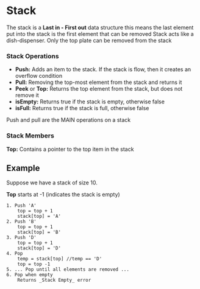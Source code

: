 # Stack

The stack is a **Last in - First out** data structure
this means the last element put into the stack is the first element that can be removed
Stack acts like a dish-dispenser. Only the top plate can be removed from the stack

### Stack Operations
- **Push:** Adds an item to the stack. If the stack is flow, then it creates an overflow condition
- **Pull:** Removing the top-most element from the stack and returns it
- **Peek** or **Top:** Returns the top element from the stack, but does not remove it
- **isEmpty:** Returns true if the stack is empty, otherwise false
- **isFull:** Returns true if the stack is full, otherwise false

Push and pull are the MAIN operations on a stack

### Stack Members
**Top:** Contains a pointer to the top item in the stack


## Example
Suppose we have a stack of size 10. 

**Top** starts at -1 (indicates the stack is empty)

```
1. Push 'A'
    top = top + 1
    stack[top] = 'A'
2. Push 'B'
    top = top + 1 
    stack[top] = 'B'
3. Push 'D'
    top = top + 1
    stack[top] = 'D'
4. Pop
    temp = stack[top] //temp == 'D'
    top = top -1
5. ... Pop until all elements are removed ...
6. Pop when empty
    Returns _Stack Empty_ error
```
